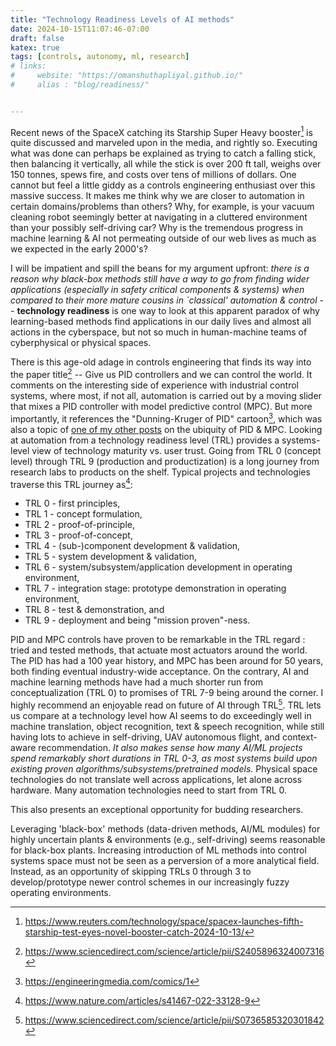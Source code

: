 ```yaml
---
title: "Technology Readiness Levels of AI methods"
date: 2024-10-15T11:07:46-07:00
draft: false
katex: true
tags: [controls, autonomy, ml, research]
# links:
#     website: "https://omanshuthapliyal.github.io/"
#     alias : "blog/readiness/"


---
```

Recent news of the SpaceX catching its Starship Super Heavy booster[^1] is quite discussed and marveled upon in the media, and rightly so.
Executing what was done can perhaps be explained as trying to catch a falling stick, then balancing it vertically, all while the stick is over 200 ft tall, weighs over 150 tonnes, spews fire, and costs over tens of millions of dollars.
One cannot but feel a little giddy as a controls engineering enthusiast over this massive success. 
It makes me think why we are closer to automation in certain domains/problems than others? Why, for example, is your vacuum cleaning robot seemingly better at navigating in a cluttered environment than your possibly self-driving car? Why is the tremendous progress in machine learning & AI not permeating outside of our web lives as much as we expected in the early 2000's?

I will be impatient and spill the beans for my argument upfront: *there is a reason why black-box methods still have a way to go from finding wider applications (especially in safety critical components & systems) when compared to their more mature cousins in `classical' automation & control --* **technology readiness** is one way to look at this apparent paradox of why learning-based methods find applications in our daily lives and almost all actions in the cyberspace, but not so much in human-machine teams of cyberphysical or physical spaces.

There is this age-old adage in controls engineering that finds its way into the paper title[^2] -- Give us PID controllers and we can control the world.
It comments on the interesting side of experience with industrial control systems, where most, if not all, automation is carried out by a moving slider that mixes a PID controller with model predictive control (MPC). But more importantly, it references the "Dunning-Kruger of PID" cartoon[^3], which was also a topic of [one of my other posts](/blog/split) on the ubiquity of PID & MPC.
Looking at automation from a technology readiness level (TRL) provides a systems-level view of technology maturity vs. user trust. Going from TRL 0 (concept level) through TRL 9 (production and productization) is a long journey from research labs to products on the shelf.
Typical projects and technologies traverse this TRL journey as[^5]: 
* TRL 0 - first principles,
* TRL 1 - concept formulation,
* TRL 2 - proof-of-principle,
* TRL 3 - proof-of-concept,
* TRL 4 - (sub-)component development & validation,
* TRL 5 - system development & validation,
* TRL 6 - system/subsystem/application development in operating environment,
* TRL 7 - integration stage: prototype demonstration in operating environment,
* TRL 8 - test & demonstration, and
* TRL 9 - deployment and being "mission proven"-ness.

PID and MPC controls have proven to be remarkable in the TRL regard : tried and tested methods, that actuate most actuators around the world.
The PID has had a 100 year history, and MPC has been around for 50 years, both finding eventual industry-wide acceptance. On the contrary, AI and machine learning methods have had a much shorter run from conceptualization (TRL 0) to promises of TRL 7-9 being around the corner.
I highly recommend an enjoyable read on future of AI through TRL[^4]. 
TRL lets us compare at a technology level how AI seems to do exceedingly well in machine translation, object recognition, text & speech recognition, while still having lots to achieve in self-driving, UAV autonomous flight, and context-aware recommendation.
*It also makes sense how many AI/ML projects spend remarkably short durations in TRL 0-3, as most systems build upon existing proven algorithms/subsystems/pretrained models.*
Physical space technologies do not translate well across applications, let alone across hardware.
Many automation technologies need to start from TRL 0.

This also presents an exceptional opportunity for budding researchers.

Leveraging 'black-box' methods (data-driven methods, AI/ML modules) for highly uncertain plants & environments (e.g., self-driving) seems reasonable for black-box plants. Increasing introduction of ML methods into control systems space must not be seen as a perversion of a more analytical field. Instead, as an opportunity of skipping TRLs 0 through 3 to develop/prototype newer control schemes in our increasingly fuzzy operating environments.



[^1]: https://www.reuters.com/technology/space/spacex-launches-fifth-starship-test-eyes-novel-booster-catch-2024-10-13/
[^2]: https://www.sciencedirect.com/science/article/pii/S2405896324007316
[^3]: https://engineeringmedia.com/comics/1
[^4]: https://www.sciencedirect.com/science/article/pii/S0736585320301842
[^5]: https://www.nature.com/articles/s41467-022-33128-9
